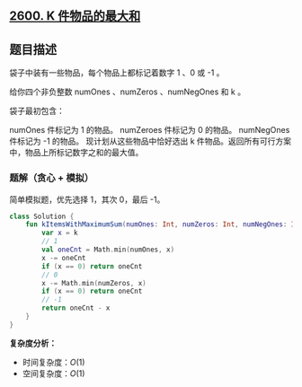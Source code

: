 ## [2600. K 件物品的最大和](https://leetcode.cn/problems/k-items-with-the-maximum-sum/)

## 题目描述

袋子中装有一些物品，每个物品上都标记着数字 1 、0 或 -1 。

给你四个非负整数 numOnes 、numZeros 、numNegOnes 和 k 。

袋子最初包含：

numOnes 件标记为 1 的物品。
numZeroes 件标记为 0 的物品。
numNegOnes 件标记为 -1 的物品。
现计划从这些物品中恰好选出 k 件物品。返回所有可行方案中，物品上所标记数字之和的最大值。

### 题解（贪心 + 模拟）

简单模拟题，优先选择 1，其次 0，最后 -1。

```kotlin
class Solution {
    fun kItemsWithMaximumSum(numOnes: Int, numZeros: Int, numNegOnes: Int, k: Int): Int {
        var x = k
        // 1
        val oneCnt = Math.min(numOnes, x)
        x -= oneCnt
        if (x == 0) return oneCnt
        // 0
        x -= Math.min(numZeros, x)
        if (x == 0) return oneCnt
        // -1
        return oneCnt - x
    }
}
```

**复杂度分析：**

- 时间复杂度：$O(1)$
- 空间复杂度：$O(1)$
